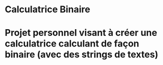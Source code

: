 # Calculatrice Binaire
# Projet personnel visant à créer une calculatrice calculant de façon binaire (avec des strings de textes)